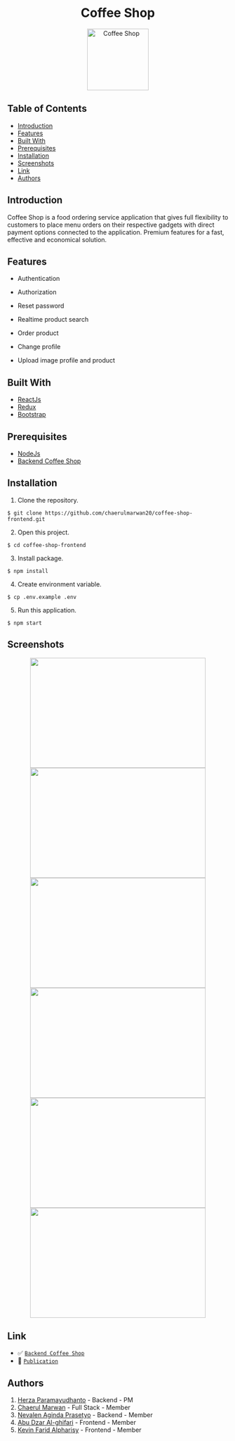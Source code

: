 <h1 align="center">Coffee Shop</h1>
<p align="center">
  <a href="https://coffee-shop-bohdan.netlify.app/" target="_blank"><img height="140" src="https://user-images.githubusercontent.com/55057008/119323729-3afbaf80-bca9-11eb-85eb-b0d6b67a2c33.png" alt="Coffee Shop" border="0" /></a>
</p>

## Table of Contents

- [Introduction](#introduction)
- [Features](#features)
- [Built With](#built-with)
- [Prerequisites](#prerequisites)
- [Installation](#installation)
- [Screenshots](#screenshots)
- [Link](#link)
- [Authors](#authors)

## Introduction

Coffee Shop is a food ordering service application that gives full flexibility to customers to place menu orders on their respective gadgets with direct payment options connected to the application. Premium features for a fast, effective and economical solution.

## Features

- Authentication

- Authorization

- Reset password

- Realtime product search

- Order product

- Change profile

- Upload image profile and product

## Built With

- [ReactJs](https://reactjs.org/)
- [Redux](https://redux.js.org/)
- [Bootstrap](https://getbootstrap.com/)

## Prerequisites

- [NodeJs](https://nodejs.org/en/download/)
- [Backend Coffee Shop](https://github.com/abudzr/coffee-shop-backend)

## Installation

1. Clone the repository.

```
$ git clone https://github.com/chaerulmarwan20/coffee-shop-frontend.git
```

2. Open this project.

```
$ cd coffee-shop-frontend
```

3. Install package.

```
$ npm install
```

4. Create environment variable.

```
$ cp .env.example .env
```

5. Run this application.

```
$ npm start
```

## Screenshots

<p align="center">
  <span>
    <img width="400" height="250" src="https://user-images.githubusercontent.com/68935056/119052765-4a4fd400-b9ef-11eb-9764-b6eb03a51ec7.PNG">   
    <img width="400" height="250" src="https://user-images.githubusercontent.com/68935056/119112987-d6451880-ba4e-11eb-8a4c-a92f9a51e449.PNG">   
    <img width="400" height="250" src="https://user-images.githubusercontent.com/68935056/119113570-6d11d500-ba4f-11eb-9f77-7d755542586c.PNG">
    <img width="400" height="250" src="https://user-images.githubusercontent.com/68935056/119113746-9c284680-ba4f-11eb-89df-8958d1eff322.PNG">
    <img width="400" height="250" src="https://user-images.githubusercontent.com/68935056/119114291-3be5d480-ba50-11eb-9941-8d2a4f730050.PNG">
    <img width="400" height="250" src="https://user-images.githubusercontent.com/68935056/119114933-cfb7a080-ba50-11eb-82d5-89d23de18dea.PNG">
  </span>
</p>

## Link

- :white_check_mark: [`Backend Coffee Shop`](https://github.com/abudzr/coffee-shop-backend)
- :rocket: [`Publication`](https://coffee-shop-bohdan.netlify.app/)

## Authors

1. [Herza Paramayudhanto](https://github.com/herzaparam) - Backend - PM
2. [Chaerul Marwan](https://github.com/chaerulmarwan20) - Full Stack - Member
3. [Nevalen Aginda Prasetyo](https://github.com/nevalenaginda) - Backend - Member
4. [Abu Dzar Al-ghifari](https://github.com/abudzr) - Frontend - Member
5. [Kevin Farid Alpharisy](https://github.com/kevinfaridap) - Frontend - Member
